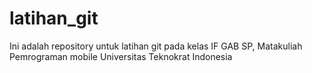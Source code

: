 # latihan_git
Ini adalah repository untuk latihan git pada kelas IF GAB SP, Matakuliah Pemrograman mobile Universitas Teknokrat Indonesia
